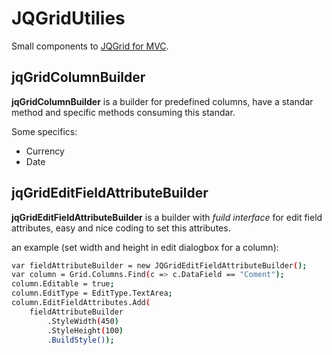 JQGridUtilies
=============

Small components to [JQGrid for MVC].

[JQGrid for MVC]:http://trirand.net/

jqGridColumnBuilder
-------------------
**jqGridColumnBuilder** is a builder for predefined columns, have a standar method and specific methods consuming this standar.

Some specifics:
* Currency
* Date

jqGridEditFieldAttributeBuilder
-------------------
**jqGridEditFieldAttributeBuilder** is a builder with *fuild interface* for edit field attributes, easy and nice coding to set this attributes.

an example (set width and height in edit dialogbox for a column):

```sh
var fieldAttributeBuilder = new JQGridEditFieldAttributeBuilder();
var column = Grid.Columns.Find(c => c.DataField == "Coment");
column.Editable = true;
column.EditType = EditType.TextArea;
column.EditFieldAttributes.Add(
    fieldAttributeBuilder
        .StyleWidth(450)
        .StyleHeight(100)
        .BuildStyle());
```


